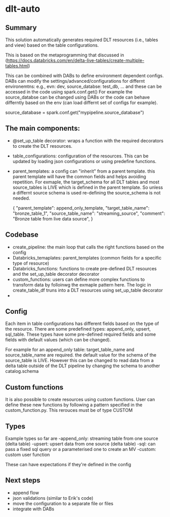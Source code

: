 # dlt-auto

## Summary
This solution automatically generates required DLT resources (i.e., tables and view) based on the table configurations.

This is based on the metaprogramming that discussed in (https://docs.databricks.com/en/delta-live-tables/create-multiple-tables.html)

This can be combined with DABs to define environment dependent configs. DABs can modify the settings/advanced/configurations for differnt environemtns: e.g., evn: dev, source_databse: test_db, ... and these can be accessed in the code using spark.conf.get()
For example the source_databse can be changed using DABs or the code can behave differntly based on the env (can load differnt set of configs for example). 

source_database = spark.conf.get("mypipeline.source_database")


## The main components:

- @set_up_table decorator:  wraps a function with the required decorators to create the DLT resources.
- table_configurations: configuration of the resources. This can be updated by loading json configurations or using predefine functions.
- parent_templates: a config can "inherit" from a parent template. this parent template will have the common fields and helps avoiding repetition. For exmaple, the target_schema for all DLT tables and most source_tables is LIVE which is defined in the parent template. So unless a differnt source schema is used re-defining the source_schema is not needed.

  {
  "parent_template": append_only_template,
  "target_table_name": "bronze_table_1",
  "source_table_name": "streaming_source",
  "comment": "Bronze table from live data source",
}

## Codebase
- create_pipeline: the main loop that calls the right functions based on the config
- Databricks_temaplates: parent_templates (common fields for a specific type of resource)
- Databricks_functions: functions to create pre-defined DLT resources and the set_up_table decorator decorator
- custom_functions: users can define more complex functions to transform data by folloinwg the exmaple pattern here. The logic in create_table_df truns into a DLT resources using set_up_table decorator
- 

## Config
Each item in table configurations has different fields based on the type of the resource. 
There are some predefined types: append_only, upsert, sql_table.
These types have some pre-defined required fields and some fields with default values (which can be changed). 

For example for an append_only table: target_table_name and source_table_name are required. the default value for the schema of the source_table is LIVE. However this can be changed to read data from a delta table outside of the DLT pipeline by changing the schema to another catalog.schema

## Custom functions
It is also possible to create resources using custom functions. User can define these new functions by following a pattern specified in the custom_function.py. This rerouces must be of type CUSTOM

## Types
Example types so far are
-append_only: streaming table from one source (delta table)
-upsert: upsert data from one source (delta table)
-sql: can pass a fixed sql query or a parameterised one to create an MV
-custom: custom user function  

These can have expectations if they're defined in the config


## Next steps
- append flow
- json validations (similar to Erik's code)
- move the configuration to a separate file or files
- integrate with DABs


